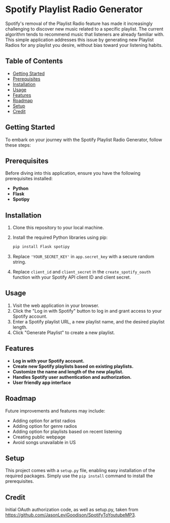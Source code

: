 # Spotify Playlist Radio Generator

Spotify's removal of the Playlist Radio feature has made it increasingly challenging to discover new music related to a specific playlist. The current algorithm tends to recommend music that listeners are already familiar with. This simple application addresses this issue by generating new Playlist Radios for any playlist you desire, without bias toward your listening habits. 

## Table of Contents

- [Getting Started](#getting-started)
- [Prerequisites](#prerequisites)
- [Installation](#installation)
- [Usage](#usage)
- [Features](#features)
- [Roadmap](#roadmap)
- [Setup](#setup)
- [Credit](#credit)

## Getting Started

To embark on your journey with the Spotify Playlist Radio Generator, follow these steps:

## Prerequisites

Before diving into this application, ensure you have the following prerequisites installed:

- **Python**
- **Flask**
- **Spotipy**

## Installation

1. Clone this repository to your local machine.
2. Install the required Python libraries using pip:

    ```bash
    pip install Flask spotipy
    ```

3. Replace `'YOUR_SECRET_KEY'` in `app.secret_key` with a secure random string.
4. Replace `client_id` and `client_secret` in the `create_spotify_oauth` function with your Spotify API client ID and client secret.

## Usage

1. Visit the web application in your browser.
2. Click the "Log in with Spotify" button to log in and grant access to your Spotify account.
3. Enter a Spotify playlist URL, a new playlist name, and the desired playlist length.
4. Click "Generate Playlist" to create a new playlist.

## Features

- **Log in with your Spotify account.**
- **Create new Spotify playlists based on existing playlists.**
- **Customize the name and length of the new playlist.**
- **Handles Spotify user authentication and authorization.**
- **User friendly app interface**

## Roadmap

Future improvements and features may include:

- Adding option for artist radios
- Adding option for genre radios
- Adding option for playlists based on recent listening
- Creating public webpage
- Avoid songs unavailable in US

## Setup

This project comes with a `setup.py` file, enabling easy installation of the required packages. Simply use the `pip install` command to install the prerequisites.

## Credit

Initial OAuth authorization code, as well as setup.py, taken from https://github.com/JasonLeviGoodison/SpotifyToYoutubeMP3.
